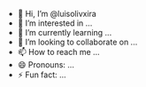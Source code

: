 - 👋 Hi, I’m @luisolivxira
- 👀 I’m interested in ...
- 🌱 I’m currently learning ...
- 💞️ I’m looking to collaborate on ...
- 📫 How to reach me ...
- 😄 Pronouns: ...
- ⚡ Fun fact: ...

<!---
luisolivxira/luisolivxira is a ✨ special ✨ repository because its `README.md` (this file) appears on your GitHub profile.
You can click the Preview link to take a look at your changes.
--->
